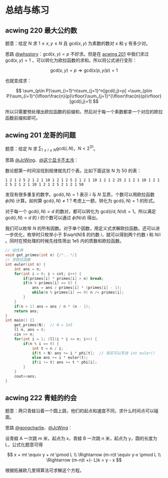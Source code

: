 # 总结与练习

## acwing 220 最大公约数

题意：给定 N 求 $1\leq x,y \leq N$ 且 $\mathrm{gcd}(x,y)$ 为素数的数对 x 和 y 有多少对。

思路 [@whsstory](https://www.acwing.com/solution/content/16737/)：$\mathrm{gcd}(x, y)=p$ 不好求。但是在 [acwing 201](../0x32/readme.md#acwing-201-可见的点) 中我们求过 $\mathrm{gcd}(x, y)=1$ ，可以转化为欧拉函数的求和。所以将公式进行变形：

$$\mathrm{gcd}(x, y)=p \Rightarrow \mathrm{gcd}(x/p, y/p)=1$$

也就变成求：

$$
\sum_{p\in P}\sum_{i=1}^n\sum_{j=1}^n[gcd(i,j)=p]
=\sum_{p\in P}\sum_{i=1}^{\lfloor\frac{n}{p}\rfloor}\sum_{j=1}^{\lfloor\frac{n}{p}\rfloor}[gcd(i,j)=1]
$$

所以只需要预处理出欧拉函数的前缀和，然后对于每一个素数都拿一个对应的欧拉函数前缀和即可。

## acwing 201 龙哥的问题

题意：给定 N 求 $\sum_{1\leq i\leq N}\mathrm{gcd}(i,N)$，$N < 2^{31}$。

思路 [@JcWing](https://www.acwing.com/solution/content/164700/)、[@这个显卡不太冷](https://www.acwing.com/solution/content/1185/)：

数论题第一时间没找到规律就先打个表。比如下面这张 N 为 50 的表：

```
1 2 1 2 5 2 1 2 1 10 1 2 1 2 5 2 1 2 1 10 1 2 1 2 25 2 1 2 1 10 1 2 1 2 5 2 1 2 1 10 1 2 1 2 5 2 1 2 1 50
```

发现有很多重复的数字。$\mathrm{gcd}(i,N)=1$ 表示 $i$ 与 $N$ 互质，个数可以用欧拉函数 $\phi(N)$ 计算。如何算 $\mathrm{gcd}(i,N)\neq 1$？考虑上一题，转化为 $\mathrm{gcd}(i,N)=1$ 的形式。

对于每一个 $\mathrm{gcd}(i,N)=d$ 的数对，都可以转化为 $\mathrm{gcd}(i/d,N/d) = 1$。所以满足 $\mathrm{gcd}(i,N)=d$ 的 $i$ 的个数可以通过 $\phi(N/d)$ 得出。

我们可以枚举 $N$ 的所有因数。对于单个因数，用定义式求解欧拉函数。还可以进一步优化，枚举时只枚举小于 $\sqrt(N)$ 的约数 $i$，就可以得到两个约数 $i$ 和 $N/i$ 。同时在预处理的时候先线性筛出 1e5 内的质数和欧拉函数。

```c++
// 线性筛
void get_primes(int n) {/*...*/}
// 求欧拉函数
int euler(int n) {
    int ans = n;
    for(int i = 0; i < cnt; i++) {
        if(primes[i] * primes[i] > n) break;
        if(n % primes[i] == 0) {
            ans = ans / primes[i] * (primes[i] - 1);
            while(n % primes[i] == 0) n /= primes[i];
        }
    }
    if(n > 1) ans = ans / n * (n - 1);
    return ans;
}
int main() {}
    get_primes(N);  // N = 1e5
    ll n, ans = 0;
    cin >> n;
    for(int i = 1; (ll)i * i <= n; i++) {
        if(n % i == 0) {
            int t = n / i;
            if(t < N) ans += i * phi[t];  // 其实可以写进 int euler()
            else ans += i * euler(t);
            if(i != t) ans += t * phi[i];
        }
    }
    cout<<ans;
}
```

## acwing 222 青蛙的约会

题意：两只青蛙沿着一个圆上跳，他们的起点和速度不同，求什么时间点可以碰面。

思路 [@gongcharlie](https://www.acwing.com/solution/content/24456/)、[@JcWing](https://www.acwing.com/solution/content/165410/)：

设青蛙 A 一次跳 m 米，起点为 x，青蛙 B 一次跳 n 米，起点为 y，圆的长度为 L，公式化题意可得

$$
x + mt \equiv y + nt \pmod L \\ \Rightarrow (m-n)t \equiv y-x \pmod L \\
\Rightarrow (m-n)t +(- L)k = y - x
$$

根据拓展欧几里得算法可求解这个方程。